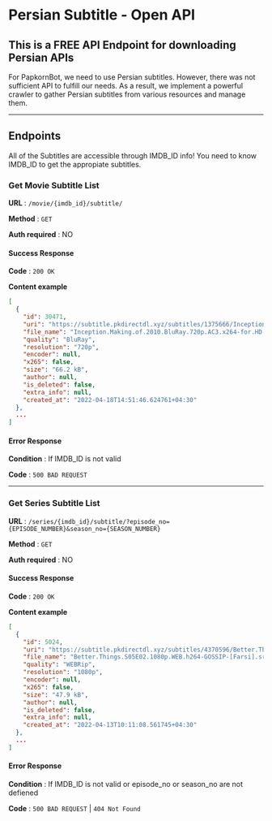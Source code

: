 # Persian Subtitle - Open API

## This is a __FREE__ API Endpoint for downloading Persian APIs

For PapkornBot, we need to use Persian subtitles. However, there was not sufficient API to fulfill our needs. As a result, we implement a powerful crawler to gather Persian subtitles from various resources and manage them. 

---
## Endpoints

All of the Subtitles are accessible through IMDB_ID info! You need to know IMDB_ID to get the appropiate subtitles.

### Get Movie Subtitle List

**URL** : `/movie​/{imdb_id}​/subtitle/`

**Method** : `GET`

**Auth required** : NO


#### Success Response

**Code** : `200 OK`

**Content example**

```json
[
  {
    "id": 30471,
    "uri": "https://subtitle.pkdirectdl.xyz/subtitles/1375666/Inception.Making.of.2010.BluRay.720p.AC3.x264-for.HD-bits.ro%20fa.srt",
    "file_name": "Inception.Making.of.2010.BluRay.720p.AC3.x264-for.HD-bits.ro fa.srt",
    "quality": "BluRay",
    "resolution": "720p",
    "encoder": null,
    "x265": false,
    "size": "66.2 kB",
    "author": null,
    "is_deleted": false,
    "extra_info": null,
    "created_at": "2022-04-18T14:51:46.624761+04:30"
  },
  ...
]
```

#### Error Response

**Condition** : If IMDB_ID is not valid

**Code** : `500 BAD REQUEST`

---
### Get Series Subtitle List

**URL** : `/series/{imdb_id}​/subtitle/?episode_no={EPISODE_NUMBER}&season_no={SEASON_NUMBER}`

**Method** : `GET`

**Auth required** : NO


#### Success Response

**Code** : `200 OK`

**Content example**

```json
[
  {
    "id": 5024,
    "uri": "https://subtitle.pkdirectdl.xyz/subtitles/4370596/Better.Things.S05E02.1080p.WEB.h264-GOSSIP-%5BFarsi%5D.srt",
    "file_name": "Better.Things.S05E02.1080p.WEB.h264-GOSSIP-[Farsi].srt",
    "quality": "WEBRip",
    "resolution": "1080p",
    "encoder": null,
    "x265": false,
    "size": "47.9 kB",
    "author": null,
    "is_deleted": false,
    "extra_info": null,
    "created_at": "2022-04-13T10:11:08.561745+04:30"
  },
  ...
]
```

#### Error Response

**Condition** : If IMDB_ID is not valid or episode_no or season_no are not defiened

**Code** : `500 BAD REQUEST` | `404 Not Found`

